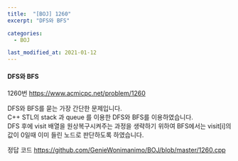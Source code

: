 ```yaml
---
title:  "[BOJ] 1260"
excerpt: "DFS와 BFS"

categories:
  - BOJ

last_modified_at: 2021-01-12
---
```


#### DFS와 BFS

1260번 <https://www.acmicpc.net/problem/1260>

DFS와 BFS를 묻는 가장 간단한 문제입니다.<br>
C++ STL의 stack 과 queue 를 이용한 DFS와 BFS를 이용하였습니다.<br>
DFS 후에 visit 배열을 원상복구시켜주는 과정을 생략하기 위하여 BFS에서는 visit[i]의 값이 0일때 이미 들린 노드로 판단하도록 하였습니다.

정답 코드 <https://github.com/GenieWonimanimo/BOJ/blob/master/1260.cpp>